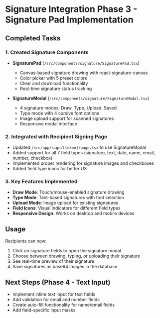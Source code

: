 # Signature Integration Phase 3 - Signature Pad Implementation

## Completed Tasks

### 1. Created Signature Components
- **SignaturePad** (`/src/components/signature/SignaturePad.tsx`)
  - Canvas-based signature drawing with react-signature-canvas
  - Color picker with 5 preset colors
  - Clear and download functionality
  - Real-time signature status tracking
  
- **SignatureModal** (`/src/components/signature/SignatureModal.tsx`)
  - 4 signature modes: Draw, Type, Upload, Saved
  - Type mode with 4 cursive font options
  - Image upload support for scanned signatures
  - Responsive modal interface

### 2. Integrated with Recipient Signing Page
- Updated `/src/app/sign/[token]/page.tsx` to use SignatureModal
- Added support for all 7 field types (signature, text, date, name, email, number, checkbox)
- Implemented proper rendering for signature images and checkboxes
- Added field type icons for better UX

### 3. Key Features Implemented
- **Draw Mode**: Touch/mouse-enabled signature drawing
- **Type Mode**: Text-based signatures with font selection
- **Upload Mode**: Image upload for existing signatures
- **Field Icons**: Visual indicators for different field types
- **Responsive Design**: Works on desktop and mobile devices

## Usage

Recipients can now:
1. Click on signature fields to open the signature modal
2. Choose between drawing, typing, or uploading their signature
3. See real-time preview of their signature
4. Save signatures as base64 images in the database

## Next Steps (Phase 4 - Text Input)
- Implement inline text input for text fields
- Add validation for email and number fields
- Create auto-fill functionality for name/email fields
- Add field-specific input masks